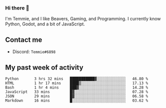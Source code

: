 ### Hi there 👋
I'm Temmie, and I like Beavers, Gaming, and Programming. I currently know Python, Godot, and a bit of JavaScript.

## Contact me
* Discord: `Temmie#6898`

## My past week of activity
<!--START_SECTION:waka-->

```text
Python       3 hrs 32 mins   ███████████▓░░░░░░░░░░░░░   46.80 %
HTML         1 hr 17 mins    ████▒░░░░░░░░░░░░░░░░░░░░   17.13 %
Bash         1 hr 4 mins     ███▓░░░░░░░░░░░░░░░░░░░░░   14.28 %
JavaScript   33 mins         █▓░░░░░░░░░░░░░░░░░░░░░░░   07.28 %
JSON         29 mins         █▓░░░░░░░░░░░░░░░░░░░░░░░   06.58 %
Markdown     16 mins         █░░░░░░░░░░░░░░░░░░░░░░░░   03.62 %
```

<!--END_SECTION:waka-->
